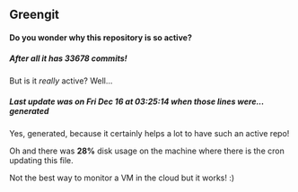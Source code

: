 ## Greengit

#### Do you wonder why this repository is so active?

##### After all it has 33678 commits!

But is it *really* active? Well...

##### Last update was on Fri Dec 16 at 03:25:14 when those lines were... generated

Yes, generated, because it certainly helps a lot to have such an active repo!

Oh and there was **28%** disk usage on the machine
where there is the cron updating this file.

Not the best way to monitor a VM in the cloud but it works! :)
